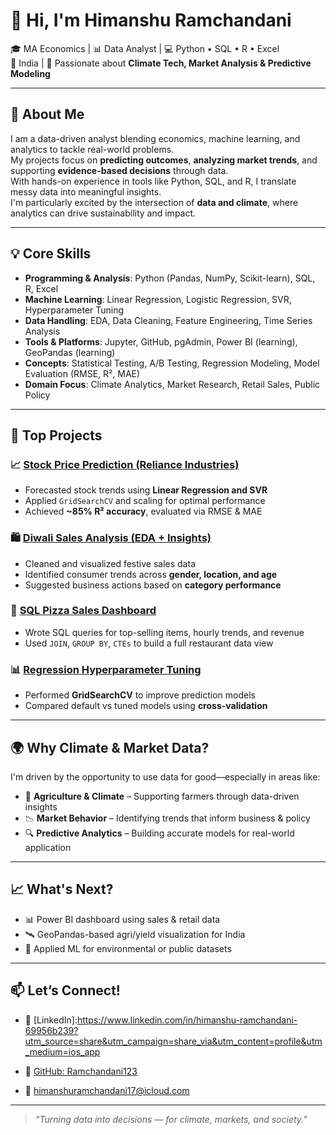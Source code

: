 # 👋 Hi, I'm Himanshu Ramchandani

🎓 MA Economics | 📊 Data Analyst | 💻 Python • SQL • R • Excel  
📍 India | 🌱 Passionate about **Climate Tech, Market Analysis & Predictive Modeling**

---

## 🚀 About Me

I am a data-driven analyst blending economics, machine learning, and analytics to tackle real-world problems.  
My projects focus on **predicting outcomes**, **analyzing market trends**, and supporting **evidence-based decisions** through data.  
With hands-on experience in tools like Python, SQL, and R, I translate messy data into meaningful insights.  
I'm particularly excited by the intersection of **data and climate**, where analytics can drive sustainability and impact.

---

## 💡 Core Skills

- **Programming & Analysis**: Python (Pandas, NumPy, Scikit-learn), SQL, R, Excel  
- **Machine Learning**: Linear Regression, Logistic Regression, SVR, Hyperparameter Tuning  
- **Data Handling**: EDA, Data Cleaning, Feature Engineering, Time Series Analysis  
- **Tools & Platforms**: Jupyter, GitHub, pgAdmin, Power BI (learning), GeoPandas (learning)  
- **Concepts**: Statistical Testing, A/B Testing, Regression Modeling, Model Evaluation (RMSE, R², MAE)  
- **Domain Focus**: Climate Analytics, Market Research, Retail Sales, Public Policy

---

## 📂 Top Projects

### 📈 [Stock Price Prediction (Reliance Industries)](https://github.com/Ramchandani123/House-Price-Prediction)
- Forecasted stock trends using **Linear Regression and SVR**
- Applied `GridSearchCV` and scaling for optimal performance
- Achieved **~85% R² accuracy**, evaluated via RMSE & MAE

### 🛍️ [Diwali Sales Analysis (EDA + Insights)](https://github.com/Ramchandani123/Diwali-Sales-Analysis)
- Cleaned and visualized festive sales data
- Identified consumer trends across **gender, location, and age**
- Suggested business actions based on **category performance**

### 🍕 [SQL Pizza Sales Dashboard](https://github.com/Ramchandani123/SQL-Pizza-Sales)
- Wrote SQL queries for top-selling items, hourly trends, and revenue
- Used `JOIN`, `GROUP BY`, `CTEs` to build a full restaurant data view

### 📊 [Regression Hyperparameter Tuning](https://github.com/Ramchandani123/Regression-Hyperparameter-tuning)
- Performed **GridSearchCV** to improve prediction models
- Compared default vs tuned models using **cross-validation**

---

## 🌍 Why Climate & Market Data?

I'm driven by the opportunity to use data for good—especially in areas like:
- 🌾 **Agriculture & Climate** – Supporting farmers through data-driven insights  
- 📉 **Market Behavior** – Identifying trends that inform business & policy  
- 🔍 **Predictive Analytics** – Building accurate models for real-world application

---

## 📈 What's Next?

- 📊 Power BI dashboard using sales & retail data
- 🛰️ GeoPandas-based agri/yield visualization for India
- 🌱 Applied ML for environmental or public datasets

---

## 📫 Let’s Connect!

- 🔗 [LinkedIn]:https://www.linkedin.com/in/himanshu-ramchandani-69956b239?utm_source=share&utm_campaign=share_via&utm_content=profile&utm_medium=ios_app

- 💼 [GitHub: Ramchandani123](https://github.com/Ramchandani123)
- 📧 himanshuramchandani17@icloud.com

---

> _“Turning data into decisions — for climate, markets, and society.”_

